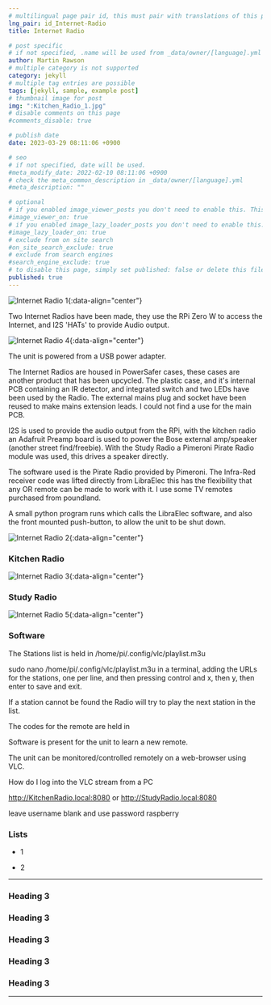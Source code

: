 ```yaml
---
# multilingual page pair id, this must pair with translations of this page. (This name must be unique)
lng_pair: id_Internet-Radio
title: Internet Radio

# post specific
# if not specified, .name will be used from _data/owner/[language].yml
author: Martin Rawson
# multiple category is not supported
category: jekyll
# multiple tag entries are possible
tags: [jekyll, sample, example post]
# thumbnail image for post
img: ":Kitchen_Radio_1.jpg"
# disable comments on this page
#comments_disable: true

# publish date
date: 2023-03-29 08:11:06 +0900

# seo
# if not specified, date will be used.
#meta_modify_date: 2022-02-10 08:11:06 +0900
# check the meta_common_description in _data/owner/[language].yml
#meta_description: ""

# optional
# if you enabled image_viewer_posts you don't need to enable this. This is only if image_viewer_posts = false
#image_viewer_on: true
# if you enabled image_lazy_loader_posts you don't need to enable this. This is only if image_lazy_loader_posts = false
#image_lazy_loader_on: true
# exclude from on site search
#on_site_search_exclude: true
# exclude from search engines
#search_engine_exclude: true
# to disable this page, simply set published: false or delete this file
published: true
---
```


![Internet Radio 1](:Kitchen_Radio_1.jpg){:data-align="center"}

<!-- outline-start -->

Two Internet Radios have been made, they use the RPi Zero W to access the Internet, and I2S 'HATs' to provide Audio output.

![Internet Radio 4](:Kitchen_Radio_4.jpg){:data-align="center"}

The unit is powered from a USB power adapter.

The Internet Radios are housed in PowerSafer cases, these cases are another product that has been upcycled.
The plastic case, and it's internal PCB containing an IR detector, and integrated switch and two LEDs have been used by the Radio.
The external mains plug and socket have been reused to make mains extension leads.
I could not find a use for the main PCB.

I2S is used to provide the audio output from the RPi, with the kitchen radio an Adafruit Preamp board is used to power the Bose external amp/speaker (another street find/freebie). With the Study Radio a Pimeroni Pirate Radio module was used, this drives a speaker directly.

The software used is the Pirate Radio provided by Pimeroni. The Infra-Red receiver code was lifted directly from LibraElec this has the flexibility that any OR remote can be made to work with it. I use some TV remotes purchased from poundland.

A small python program runs which calls the LibraElec software, and also the front mounted push-button, to allow the unit to be shut down.

<!-- outline-end -->

![Internet Radio 2](:Kitchen_Radio_2.jpg){:data-align="center"}

### Kitchen Radio

![Internet Radio 3](:Kitchen_Radio_3.jpg){:data-align="center"}

### Study Radio

![Internet Radio 5](:Kitchen_Radio_5.jpg){:data-align="center"}

### Software

The Stations list is held in /home/pi/.config/vlc/playlist.m3u

  sudo nano /home/pi/.config/vlc/playlist.m3u in a terminal, 
  adding the URLs for the stations, one per line, and then pressing control and x, then y, then enter to save and exit. 

If a station cannot be found the Radio will try to play the next station in the list.

The codes for the remote are held in

Software is present for the unit to learn a new remote.

The unit can be monitored/controlled remotely on a web-browser using VLC.

How do I log into the VLC stream from a PC
 
  http://KitchenRadio.local:8080 or  http://StudyRadio.local:8080

  leave username blank and use password raspberry

### Lists

- 1

- 2


***

### Heading 3

### Heading 3

### Heading 3

### Heading 3

### Heading 3

***
